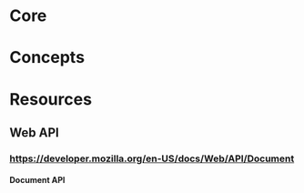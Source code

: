 # Core
# Concepts
# Resources
## Web API
### https://developer.mozilla.org/en-US/docs/Web/API/Document
#### Document API

